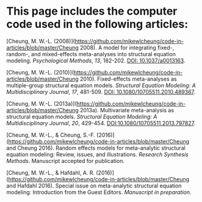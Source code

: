 # This page includes the computer code used in the following articles:

[Cheung, M. W.-L. (2008)](https://github.com/mikewlcheung/code-in-articles/blob/master/Cheung 2008). A model for integrating fixed-, random-, and mixed-effects meta-analyses into structural equation modeling. *Psychological Methods*, *13*, 182-202. [DOI: 10.1037/a0013163](http://dx.doi.org/10.1037/a0013163).

[Cheung, M. W.-L. (2010)](https://github.com/mikewlcheung/code-in-articles/blob/master/Cheung 2010). Fixed-effects meta-analyses as multiple-group structural equation models. *Structural Equation Modeling: A Multidisciplinary Journal*, *17*, 481-509. [DOI: 10.1080/10705511.2010.489367](http://dx.doi.org/10.1080/10705511.2010.489367).

[Cheung, M. W.-L. (2013a)](https://github.com/mikewlcheung/code-in-articles/blob/master/Cheung 2013a). Multivariate meta-analysis as structural equation models. *Structural Equation Modeling: A Multidisciplinary Journal*, *20*,  429-454. [DOI:10.1080/10705511.2013.797827](http://dx.doi.org/10.1080/10705511.2013.797827).

[Cheung, M. W.-L., & Cheung, S.-F. (2016)](https://github.com/mikewlcheung/code-in-articles/blob/master/Cheung and Cheung 2016). Random effects models for meta-analytic structural equation modeling: Review, issues, and illustrations. *Research Synthesis Methods*. Manuscript accepted for publication.

[Cheung, M. W.-L., & Hafdahl, A. R. (2016)](https://github.com/mikewlcheung/code-in-articles/blob/master/Cheung and Hafdahl 2016). Special issue on meta-analytic structural equation modeling: Introduction from the Guest Editors. *Manuscript in preparation*.
